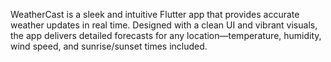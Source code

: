 WeatherCast is a sleek and intuitive Flutter app that provides accurate weather updates in real time. Designed with a clean UI and vibrant visuals, the app delivers detailed forecasts for any location—temperature, humidity, wind speed, and sunrise/sunset times included.
